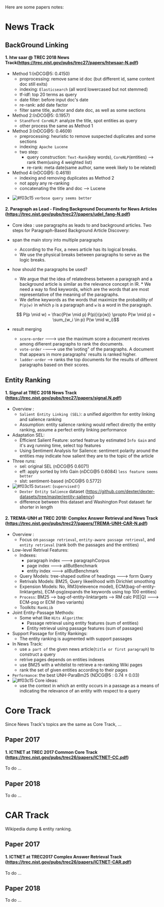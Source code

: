 Here are some papers notes: 

News Track
=====================
## BackGround Linking
#### 1. htw saar @ TREC 2018 News Track(https://trec.nist.gov/pubs/trec27/papers/htwsaar-N.pdf) 
* Method 1:(nDCG@5: 0.4150) 
	* proprocessing: remove same id doc (but different id, same content doc still exits)
	* indexing: `Elasticsearch` (all word lowercased but not stemmed)
	* tf-idf: top 20 terms as query
	* date filter: before input doc's date 
	* re-rank: add date factor
	* filter same title, author and date doc, as well as some sections
* Method 2:(nDCG@5: 0.1957) 
	* `Standford CoreNLP`: analyze the title, spot entities as query
	* other process the same as Method 1
* Method 3:(nDCG@5: 0.4609) 
	* preprocessing: heuristic to remove suspected duplicates and some sections
	* indexing: `Apache Lucene`
	* two step:
		* query construction: `Text-Rank`(key words), `CoreNLP`(entities) --> rank them(using 4 weighted list)
		* re-rank: meta date(same author, same week likely to be related)
* Method 4:(nDCG@5: 0.4619) 
	* indexing and removing duplicates as Method 2
	* not apply any re-ranking
	* concatenating the title and doc --> Lucene

- ![#f03c15](https://placehold.it/15/f03c15/000000?text=+) `verbose query seems better` 



#### 2. Paragraph as Lead - Finding Background Documents for News Articles (https://trec.nist.gov/pubs/trec27/papers/udel_fang-N.pdf)
* Core idea : use paragraphs as leads to and background articles.
Two steps for Paragraph-Based Background Article Discovery:
* span the main story into multiple paragraphs
	* According to the Fox, a news article has its logical breaks.
	* We use the physical breaks between paragraphs to serve as the logic breaks.
* how should the paragraphs be used?
	* We argue that the idea of relatedness between a paragraph and a background article is similar as the relevance concept in IR. 	* We need a way to find keywords, which are the words that are most representative of the meaning of the paragraphs.
	* We define keywords as the words that maximize the probability of `P(p|w)` in which `p` is a paragraph and `w` is a word in the paragraph.
	
	$$ P(p \mid w) = \frac{P(w \mid p) P(p)}{p(w)} \propto P(w \mid p) = \sum_{w_i \in p} P(w \mid w_i)$$
* result merging
	* `score-order` ---> use the maximum score a document receives among difierent paragraphs to rank the documents.
	* `vote-order` ----> use the \voting" of the paragraphs. A document that appears in more paragraphs' results is ranked higher.
	* `ladder-order` --> ranks the top documents for the results of different paragraphs based on their scores.


## Entity Ranking
#### 1. Signal at TREC 2018 News Track (https://trec.nist.gov/pubs/trec27/papers/signal.N.pdf)
* Overview :
	* `Salient Entity Linking (SEL)`:  a unified algorithm for entity linking and salience ranking
	* Assumption: entity salience ranking would reflect directly the entity ranking, assume a perfect entity linking performance
* Adaptation SEL:
	* Efficient Salient Feature: sorted featrue by estimated `Info Gain` and it's avg running time, select top features
	* Using Sentiment Analysis for Sailence: sentiment polarity around the entities may indicate how salient they are to the topic of the article
* Three runs:
	* sel: original SEL (nDCG@5 0.6071)
	* eff: apply sorted by Info Gain (nDCG@5 0.6084) `less feature seems better`
	* slst: sentiment-based (nDCG@5 0.5772) 
* ![#f03c15](https://placehold.it/15/f03c15/000000?text=+) `Dataset`: (`supervised!`) 
	* `Dexter Entity Salience` dataset (https://github.com/dexter/dexter-datasets/tree/master/entity-saliency)
	* difference between this dataset and Washington Post dataset: far shorter in length



#### 2. TREMA-UNH at TREC 2018: Complex Answer Retrieval and News Track (https://trec.nist.gov/pubs/trec27/papers/TREMA-UNH-CAR-N.pdf)
* Overview :
	* Focus on `passage retrieval`, `entity-aware passage retrieval`, and `entity retrieval` (rank both the passages and the entities) 
* Low-level Retrival Features:
	* Indexes:
		* paragraph index ---> paragraphCorpus
		* page index ---> allButBenchmark
		* entity index ---> allButBenchmark
	* Query Models:  tree-shaped outline of headings ---> form Query
	* Retrivals Models: BM25, Query likeelihood with Dirichlet smoothing
	* Expension Models: No, RM3(relevence model), ECM(bag-of-entity-linktargets), ECM-psg(expands the keywords using top 100 entities)
	* `Process`: BM25 --> bag-of-entity-linktargets --> RM calc P(E|Q) ---> ECM-psg or ECM (two variants)
	* Toolkits: `RankLib`
* Joint Entity-Passage Methods:
	* Some what like `Hits Algorithm`:
		* Passage retrieval using entity features (sum of entities) 
		* Entity retrieval using passage features (sum of passages)
* Support Passage for Entity Rankings:
	* The entity ranking is augmented with support passages
* In News Track:
	* use `a part of` the given news article(`title or first paragraph`) to construct a query
	* retrive pages depends on entities indexes
	* use BM25 with a whitelist to retrieve a re-ranking Wiki pages
	* rank the set of given entities according to their pages
* `Performance`: the best UNH-ParaBm25 (NDCG@5 :  0.74 ± 0.03) 
* ![#f03c15](https://placehold.it/15/f03c15/000000?text=+) Core ideas:
	* use the context in which an entity occurs in a passage as a means of indicating the relevance of an entity with respect to a query



Core Track
=====================

Since News Track's topics are the same as Core Track, ...

## Paper 2017
#### 1. ICTNET at TREC 2017 Common Core Track (https://trec.nist.gov/pubs/trec26/papers/ICTNET-CC.pdf)
To do ...


## Paper 2018
To do ...



CAR Track
====================

Wikipedia dump & entity ranking.

## Paper 2017
#### 1. ICTNET at TREC2017 Complex Answer Retrieval Track (https://trec.nist.gov/pubs/trec26/papers/ICTNET-CAR.pdf)
To do ...


## Paper 2018
To do ...


